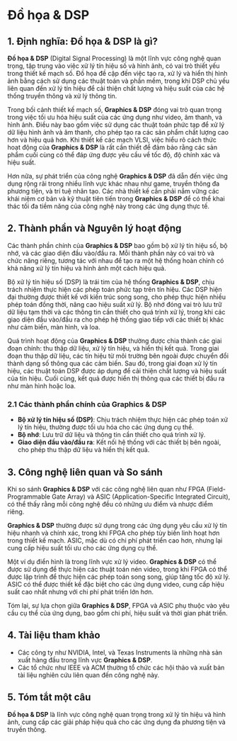 # Đồ họa & DSP

## 1. Định nghĩa: **Đồ họa & DSP** là gì?
**Đồ họa & DSP** (Digital Signal Processing) là một lĩnh vực công nghệ quan trọng, tập trung vào việc xử lý tín hiệu số và hình ảnh, có vai trò thiết yếu trong thiết kế mạch số. Đồ họa đề cập đến việc tạo ra, xử lý và hiển thị hình ảnh bằng cách sử dụng các thuật toán và phần mềm, trong khi DSP chủ yếu liên quan đến xử lý tín hiệu để cải thiện chất lượng và hiệu suất của các hệ thống truyền thông và xử lý thông tin.

Trong bối cảnh thiết kế mạch số, **Graphics & DSP** đóng vai trò quan trọng trong việc tối ưu hóa hiệu suất của các ứng dụng như video, âm thanh, và hình ảnh. Điều này bao gồm việc sử dụng các thuật toán phức tạp để xử lý dữ liệu hình ảnh và âm thanh, cho phép tạo ra các sản phẩm chất lượng cao hơn và hiệu quả hơn. Khi thiết kế các mạch VLSI, việc hiểu rõ cách thức hoạt động của **Graphics & DSP** là rất cần thiết để đảm bảo rằng các sản phẩm cuối cùng có thể đáp ứng được yêu cầu về tốc độ, độ chính xác và hiệu suất.

Hơn nữa, sự phát triển của công nghệ **Graphics & DSP** đã dẫn đến việc ứng dụng rộng rãi trong nhiều lĩnh vực khác nhau như game, truyền thông đa phương tiện, và trí tuệ nhân tạo. Các nhà thiết kế cần phải nắm vững các khái niệm cơ bản và kỹ thuật tiên tiến trong **Graphics & DSP** để có thể khai thác tối đa tiềm năng của công nghệ này trong các ứng dụng thực tế.

## 2. Thành phần và Nguyên lý hoạt động
Các thành phần chính của **Graphics & DSP** bao gồm bộ xử lý tín hiệu số, bộ nhớ, và các giao diện đầu vào/đầu ra. Mỗi thành phần này có vai trò và chức năng riêng, tương tác với nhau để tạo ra một hệ thống hoàn chỉnh có khả năng xử lý tín hiệu và hình ảnh một cách hiệu quả.

Bộ xử lý tín hiệu số (DSP) là trái tim của hệ thống **Graphics & DSP**, chịu trách nhiệm thực hiện các phép toán phức tạp trên tín hiệu. Các DSP hiện đại thường được thiết kế với kiến trúc song song, cho phép thực hiện nhiều phép toán đồng thời, nâng cao hiệu suất xử lý. Bộ nhớ đóng vai trò lưu trữ dữ liệu tạm thời và các thông tin cần thiết cho quá trình xử lý, trong khi các giao diện đầu vào/đầu ra cho phép hệ thống giao tiếp với các thiết bị khác như cảm biến, màn hình, và loa.

Quá trình hoạt động của **Graphics & DSP** thường được chia thành các giai đoạn chính: thu thập dữ liệu, xử lý tín hiệu, và hiển thị kết quả. Trong giai đoạn thu thập dữ liệu, các tín hiệu từ môi trường bên ngoài được chuyển đổi thành dạng số thông qua các cảm biến. Sau đó, trong giai đoạn xử lý tín hiệu, các thuật toán DSP được áp dụng để cải thiện chất lượng và hiệu suất của tín hiệu. Cuối cùng, kết quả được hiển thị thông qua các thiết bị đầu ra như màn hình hoặc loa.

### 2.1 Các thành phần chính của Graphics & DSP
- **Bộ xử lý tín hiệu số (DSP)**: Chịu trách nhiệm thực hiện các phép toán xử lý tín hiệu, thường được tối ưu hóa cho các ứng dụng cụ thể.
- **Bộ nhớ**: Lưu trữ dữ liệu và thông tin cần thiết cho quá trình xử lý.
- **Giao diện đầu vào/đầu ra**: Kết nối hệ thống với các thiết bị bên ngoài, cho phép thu thập dữ liệu và hiển thị kết quả.

## 3. Công nghệ liên quan và So sánh
Khi so sánh **Graphics & DSP** với các công nghệ liên quan như FPGA (Field-Programmable Gate Array) và ASIC (Application-Specific Integrated Circuit), có thể thấy rằng mỗi công nghệ đều có những ưu điểm và nhược điểm riêng. 

**Graphics & DSP** thường được sử dụng trong các ứng dụng yêu cầu xử lý tín hiệu nhanh và chính xác, trong khi FPGA cho phép tùy biến linh hoạt hơn trong thiết kế mạch. ASIC, mặc dù có chi phí phát triển cao hơn, nhưng lại cung cấp hiệu suất tối ưu cho các ứng dụng cụ thể.

Một ví dụ điển hình là trong lĩnh vực xử lý video. **Graphics & DSP** có thể được sử dụng để thực hiện các thuật toán nén video, trong khi FPGA có thể được lập trình để thực hiện các phép toán song song, giúp tăng tốc độ xử lý. ASIC có thể được thiết kế đặc biệt cho các ứng dụng video, cung cấp hiệu suất cao nhất nhưng với chi phí phát triển lớn hơn.

Tóm lại, sự lựa chọn giữa **Graphics & DSP**, FPGA và ASIC phụ thuộc vào yêu cầu cụ thể của ứng dụng, bao gồm chi phí, hiệu suất và thời gian phát triển.

## 4. Tài liệu tham khảo
- Các công ty như NVIDIA, Intel, và Texas Instruments là những nhà sản xuất hàng đầu trong lĩnh vực **Graphics & DSP**.
- Các tổ chức như IEEE và ACM thường tổ chức các hội thảo và xuất bản tài liệu nghiên cứu liên quan đến công nghệ này.

## 5. Tóm tắt một câu
**Đồ họa & DSP** là lĩnh vực công nghệ quan trọng trong xử lý tín hiệu và hình ảnh, cung cấp các giải pháp hiệu quả cho các ứng dụng đa phương tiện và truyền thông.
